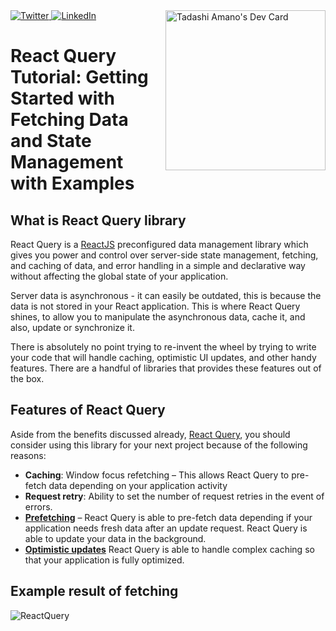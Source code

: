 <div align="left">
  <a href="https://twitter.com/TadashiAmano">
    <img
      src="https://img.shields.io/twitter/follow/omBratteng?label=Twitter&logo=twitter&style=flat-square&color=1da1f2&logoColor=ffffff"
      alt="Twitter"
    />
  </a>
  <a href="https://www.linkedin.com/in/tadashi-amano/">
    <img
      src="https://img.shields.io/static/v1?logo=linkedin&style=flat-square&color=0072b1&label=LinkedIn&message=%E2%98%86"
      alt="LinkedIn"
    />
  </a>
  <a href="https://app.daily.dev/Shinobi8894" target="_blank"><img src="https://api.daily.dev/devcards/cd5aaacc9d37450283741dcb3308ca57.png?r=qhg" width="256" align="right" alt="Tadashi Amano's Dev Card"/></a>
</div>

# React Query Tutorial: Getting Started with Fetching Data and State Management with Examples

## What is React Query library

React Query is a [ReactJS](https://reactjs.org/) preconfigured data management library which gives you power and control over server-side state management, fetching, and caching of data, and error handling in a simple and declarative way without affecting the global state of your application.

Server data is asynchronous - it can easily be outdated, this is because the data is not stored in your React application. This is where React Query shines, to allow you to manipulate the asynchronous data, cache it, and also, update or synchronize it.

There is absolutely no point trying to re-invent the wheel by trying to write your code that will handle caching, optimistic UI updates, and other handy features. There are a handful of libraries that provides these features out of the box.

## Features of React Query

Aside from the benefits discussed already, [React Query](https://tanstack.com/query/v4/?from=reactQueryV3&original=https://react-query-v3.tanstack.com/), you should consider using this library for your next project because of the following reasons:

- **Caching**: Window focus refetching – This allows React Query to pre-fetch data depending on your application activity
- **Request retry**: Ability to set the number of request retries in the event of errors.
- [**Prefetching**](https://react-query.tanstack.com/guides/prefetching) – React Query is able to pre-fetch data depending if your application needs fresh data after an update request. React Query is able to update your data in the background.
- [**Optimistic updates**](https://react-query.tanstack.com/guides/optimistic-updates) React Query is able to handle complex caching so that your application is fully optimized.

## Example result of fetching

![ReactQuery](https://user-images.githubusercontent.com/24845008/185809208-d20479dc-2908-4501-907c-d91e40c14f4b.gif)
